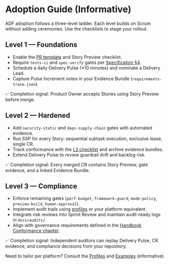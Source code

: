# Adoption Guide (Informative)

ADF adoption follows a three-level ladder. Each level builds on Scrum without adding ceremonies. Use the checklists to stage your rollout.

## Level 1 — Foundations
- Enable the [PR template](../templates/pr-template.md) and Story Preview checklist.
- Require `tests-ci` and `spec-verify` gates per [Specification §4](../specs/adf-spec-v0.5.0.md#change-request-gates).
- Schedule a daily Delivery Pulse (≤10 minutes) and nominate a Delivery Lead.
- Capture Pulse Increment notes in your Evidence Bundle (`requirements-trace.json`).

✅ Completion signal: Product Owner accepts Stories using Story Preview before merge.

## Level 2 — Hardened
- Add `security-static` and `deps-supply-chain` gates with automated evidence.
- Run SSP for every Story: sequential subtask execution, exclusive lease, single CR.
- Track conformance with the [L2 checklist](../templates/conformance-checklist.md) and archive evidence bundles.
- Extend Delivery Pulse to review guardrail drift and backlog risk.

✅ Completion signal: Every merged CR contains Story Preview, gate evidence, and a linked Evidence Bundle.

## Level 3 — Compliance
- Enforce remaining gates (`perf-budget`, `framework-guard`, `mode-policy`, `preview-build`, `human-approval`).
- Implement audit trails using [profiles](../profiles/github.md) or your platform equivalent.
- Integrate risk reviews into Sprint Review and maintain audit-ready logs in `docs/audits/`.
- Align with governance requirements defined in the [Handbook Conformance chapter](../handbook/conformance.md).

✅ Completion signal: Independent auditors can replay Delivery Pulse, CR evidence, and compliance decisions from your repository.

Need to tailor per platform? Consult the [Profiles](../profiles/github.md) and [Examples](../examples/github/labels.md) (informative).
